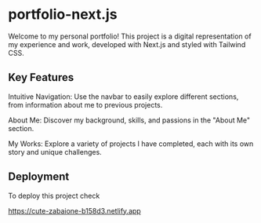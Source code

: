 

# portfolio-next.js

Welcome to my personal portfolio! This project is a digital representation of my experience and work, developed with Next.js and styled with Tailwind CSS.


## Key Features

Intuitive Navigation: Use the navbar to easily explore different sections, from information about me to previous projects.

About Me: Discover my background, skills, and passions in the "About Me" section.

My Works: Explore a variety of projects I have completed, each with its own story and unique challenges.

## Deployment

To deploy this project check

https://cute-zabaione-b158d3.netlify.app


